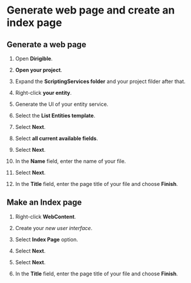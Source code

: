 # **Generate web page and create an index page**

## **Generate a web page**

1. Open **Dirigible**.

2. **Open your project**.

3. Expand the **ScriptingServices folder** and your project filder after that.

4. Right-click **your entity**.

5. Generate the UI of your entity service.

6. Select the **List Entities template**.

7. Select **Next**.

8. Select **all current available fields**.

9. Select **Next**.

10. In the **Name** field, enter the name of your file.

11. Select **Next**.

12. In the **Title** field, enter the page title of your file and choose **Finish**.

## **Make an Index page**

1. Right-click **WebContent**.

2. Create your *new user interface*.

3. Select **Index Page** option.

4. Select **Next**.

5. Select **Next**.

6. In the **Title** field, enter the page title of your file and choose **Finish**.

